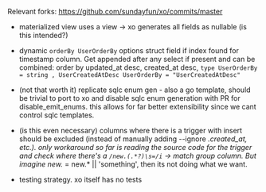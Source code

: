 Relevant forks: https://github.com/sundayfun/xo/commits/master


- materialized view uses a view -> xo generates all fields as nullable
(is this intended?)

- dynamic `orderBy UserOrderBy` options struct field if index found for
  timestamp column. Get appended after any select if present and can be
  combined:
  order by updated_at desc, created_at desc,
 `type UserOrderBy = string , UserCreatedAtDesc UserOrderBy = "UserCreatedAtDesc" `

- (not that worth it) replicate sqlc enum gen - also a go template, should be trivial to port to xo
  and disable sqlc enum generation with PR
  for disable_emit_enums.
  this allows for far better extensibility since we cant control sqlc templates.

- (is this even necessary) columns where there is a trigger with insert should be excluded
  (instead of manually adding --ignore *.created_at, etc.).
  only workaround so far is reading the source code for the trigger
  and check where there's a ``/new.(.*?)\s=/i`` -> match group column.
  But imagine new.* = new.* || 'something', then its not doing what we want.

- testing strategy. xo itself has no tests

